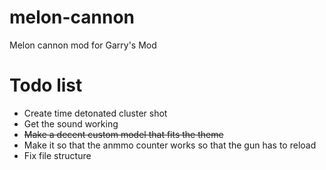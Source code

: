 # melon-cannon
Melon cannon mod for Garry's Mod

# Todo list
- Create time detonated cluster shot
- Get the sound working
- ~~Make a decent custom model that fits the theme~~
- Make it so that the anmmo counter works so that the gun has to reload
- Fix file structure